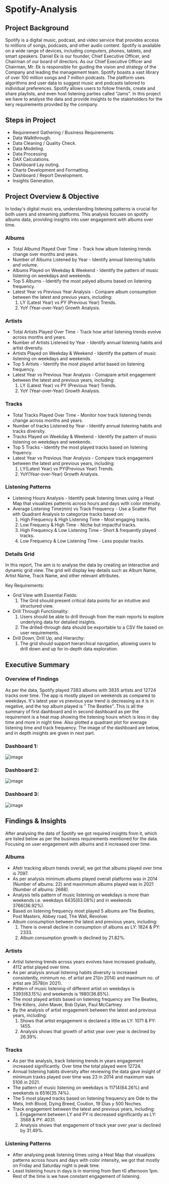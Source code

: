 # Spotify-Analysis
## Project Background
Spotify is a digital music, podcast, and video service that provides access to millions of songs, podcasts, and other audio content. Spotify is available on a wide range of devices, including computers, phones, tablets, and smart speakers. Daniel Ek is our founder, Chief Executive Officer, and Chairman of our board of directors. As our Chief Executive Officer and Chairman, Mr. Ek is responsible for guiding the vision and strategy of the Company and leading the management team. Spotify boasts a vast library of over 100 million songs and 7 million podcasts. The platform uses algorithms and user data to suggest music and podcasts tailored to individual preferences. Spotify allows users to follow friends, create and share playlists, and even host listening parties called "Jams". In this project we have to analyse the data and provide insights to the stakeholders for the kery requirements provided by the company.
## Steps in Project
- Requirement Gathering / Business Requirements.
- Data Walkthrough.
- Data Cleaning / Quality Check.
- Data Modeling.
- Data Processing
- DAX Calculations.
- Dashboard Lay outing.
- Charts Development and Formatting.
- Dashboard / Report Development.
- Insights Generation.
## Project Overview & Objective
In today's digital music era, understanding listening patterns is crucial for both users and streaming platforms. This analysis focuses on spotify albums data, providing insights into user engagement with albums over time.
### Albums
- Total Albumd Played Over Time -  Track how album listening trends change over months and years.
- Number of Albums Listened by Year - Identify annual listening habits and volume.
- Albums Played on Weekday & Weekend - Identify the pattern of music listening on weekdays and weekends.
- Top 5 Albums - Identify the most palyed albums based on listening frequency.
- Latest Year vs Previous Year Analysis - Compare album consumption between the latest and previuo years, including:
  1) LY (Latest Year) vs PY (Previous Year) Trends.
  2) YoY (Year-over-Year) Growth Analysis.
### Artists
- Total Artists Played Over Time - Track how artist listening trends evolve across months and years.
- Number of Artists Listened by Year - Identify annual listening habits and artist diversity.
- Artists Played on Weekday & Weekend - Identify the pattern of music listening on weekdays and weekends.
- Top 5 Artists - Identify the most played artist based on listening frequency.
- Latest Year vs Previous Year Analysis - Comapare artsit engagement between the latest and previous years, including:
  1) LY (Latest Year) vs PY (Previous Year) Trends.
  2) YoY (Year-over-Year) Growth Analysis.
### Tracks
- Total Tracks Played Over Time - Monitor how track listening trends change across months and years.
- Number of tracks Listened by Year - Identify annual listening habits and tracks diversity.
- Tracks Played on Weekday & Weekend - Identify the pattern of music listening on weekdays and weekends.
- Top 5 Tracks - Identify the most played tracks based on listening frquency.
- Latest Year vs Previous Year Analysis - Compare track engagement between the latest and previous years, including:
  1) LY(Latest Year) vs PY(Previous Year) Trends.
  2) YoY(Year-over-Year) Growth Analysis.
 ### Listening Patterns
 - Listening Hours Analysis - Identify peak listening times using a Heat Map that visualizes patterns across hours and days with color intensity.
 - Average Listening Time(min) vs Track Frequency - Use a Scatter Plot eith Quadrant Analysis to categorize tracks based on:
   1) High Frequency & High Listening Time - Most engaging tracks.
   2) Low Frequecy & High Time - Niche but impactful tracks.
   3) High Frequency & Low Listening Time - Short & frequently played tracks.
   4) Low Frequency & Low Listening Time  - Less popular tracks.
### Details Grid
In this report, The aim is to analyse the data by creating an interactive and dynamic grid view. The grid will display key details such as Album Name, Artist Name, Track Name, and other relevant attributes.

Key Requirements:
- Grid View with Essential Fields:
  1) The Grid should present critical data points for an intuitive and structured view.
- Drill Through Functionality:
  1) Users should be able to drill through from the main  reports to explore underlying data for detailed insights.
  2) The drilled-through data should be exportable to a CSV file based on user requirements.
- Drill Down, Drill Up, and Hierarchy:
  1) The grid should support hierarchical navigation, allowing users to drill down and up for in-depth data exploration.

## Executive Summary
### Overview of Findings
As per the data, Spotify played 7383 albums with 3835 artists and 12724 tracks over time. The app is mostly played on weekends as compared to weekdays. It's latest year vs previous year trend is decreasing as it is in negative, and the top album played is " The Beatles". This is all the summary of first dashboard and in second dashboard as per the requirement is a heat map showing the listening hours which is less in day time and more in night time. Also plotted a quadrant plot for average listening time and track frequency. The image of the dashboard are below, and in depth insights are given in next part.
### Dashboard 1:
![image](https://github.com/user-attachments/assets/f810d9c3-4dd9-423b-ac70-915a19d67aa0)
### Dashboard 2:
![image](https://github.com/user-attachments/assets/e96d086b-4dc4-4360-a467-b73562871203)
### Dashboard 3:
![image](https://github.com/user-attachments/assets/c97d72e4-dbd9-4a95-a16e-89e39b198d8e)

## Findings & Insights
After analysing the data of Spotify we got required insights from it, which are listed below as per the business requirements mentioned for the data. Focusing on user engagement with albums and it increased over time.
### Albums
- Afetr tracking album trends overall, we got that albums played over time is 7097.
- As per analysis minimum albums played overall platforms was in 2014 (Number of albums: 22) and maximmum albums played was in 2021 (Number of albums: 2668).
- Analysis tells pattern of music listening on weekdays is more than weekends i.e. weekdays 6435(63.08%) and in weekends 3766(36.92%).
- Based on listening frequency most played 5 albums are The Beatles, Post Masters, Abbey road, The Wall, Revolver.
- Album consumption between the latest and previous years, including:
  1) There is overall decline in consumption of albums as LY: 1824 & PY: 2333.
  2) Album consumption growth is declined by 21.82%.
### Artists
- Artist listening trends across years evolves have increased gradually, 4112 artist played over time.
- As per analysis annual listening habits diversity is increased consistently, minimum no. of artist are 21(in 2014) and maximum no. of artist are 3578(in 2021).
- Pattern of music listening of different artist on weekdays is 3393(63.15%) and weekends is 1980(36.85%).
- The most played artists based on listening frequency are The Beatles, THe Killers, John Maver, Bob Dylan, Paul McCartney.
- By the analysis of artist engagement between the latest and previous years, including:
  1) Shows that artist engagement is declared a little as LY: 1071 & PY: 1455.
  2) Analysis shows that growth of artist year over year is declined by 26.39%.
### Tracks
- As per the analysis, track listening trends in years engagement increased significantly. Over time the total played were 12724.
- Annual listening habits diversity after reviewing the data gave insight of minimum traxks played over time was 23 in 2014 and maximum was 5106 in 2021.
- The pattern of music listening on weekdays is 11714(64.26%) and weekends is 6516(35.74%).
- The 5 most played tracks based on listening frequency are Ode to the Mets, Inth Blood, Dying Breed, Coution, 19 Dias y 500 Noches.
- Track engagement between the latest and previous years, including:
  1) Engagement between LY and PY is decreased significantly as LY: 3568 & PY: 4031.
  2) Analysis shows that engagement of track year over year is declined by 31.49%.
### Listening Patterns
- After analysing peak listening times using a Heat Map that visualizes patterns across hours and days with color intensity, we got that mostly on Friday and Saturday night is peak time.
- Least listening hours in days is in morning from 9am t0 afternoon 1pm. Rest of the time is we have constant engagement of listening.
